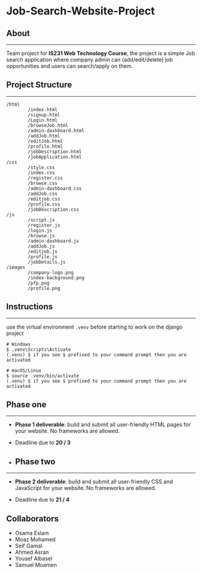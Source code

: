 # Job-Search-Website-Project

## About

------------

Team project for **IS231 Web Technology Course**, the project is a simple Job search application where company admin can (add/edit/delete) job opportunities and users can search/apply on them.

## Project Structure
-----------
```
/html
		/index.html
		/signup.html
		/Login.html
		/browseJob.html
		/admin-dashboard.html
		/addJob.html
		/editJob.html
		/profile.html
		/jobDescription.html
		/jobApplication.html
/css
		/style.css
		/index.css
		/register.css
		/browse.css
		/admin-dashboard.css
		/addJob.css
		/editjob.css
		/profile.css
		/jobDescription.css
/js
		/script.js
		/register.js
		/login.js
		/browse.js
		/admin-dashboard.js
		/addJob.js
		/editjob.js
		/profile.js
		/jobDetails.js
/images
		/company-logo.png
		/index-background.png
		/pfp.png
		/profile.png
```
## Instructions
----------

use the virtual environment ``.venv`` before starting to work on the django project
```
# Windows
$ .venv\Scripts\Activate
(.venv) $ if you see $ prefixed to your command prompt then you are activated

# macOS/Linux
$ source .venv/bin/activate
(.venv) $ if you see $ prefixed to your command prompt then you are activated
```

## Phase one
----------
- **Phase 1 deliverable**: build and submit all user-friendly HTML pages for your website. No frameworks are allowed.

- Deadline due to **20 / 3**

- ## Phase two
----------
- **Phase 2 deliverable**: build and submit all user-friendly CSS and JavaScript for your website. No frameworks are allowed.

- Deadline due to **21 / 4**

## Collaborators

- Osama Eslam
- Moaz Mohamed
- Seif Gamal
- Ahmed Asran
- Yousef Albasel
- Samuel Moamen

